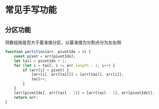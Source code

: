 # 常见手写功能

## 分区功能

将数组按是否大于基准值分区，以基准值为分割点分为左右侧

```js
function partition(arr, pivotIdx = 0) {
	const pivot = arr[pivotIdx];
	let tail = pivotIdx + 1;
	for (let i = tail; i <= arr.length - 1; i++) {
		if (arr[i] < pivot) {
			[arr[i], arr[tail]] = [arr[tail], arr[i]];
			tail++;
		}
	}
	[arr[pivotIdx], arr[tail - 1]] = [arr[tail - 1], arr[pivotIdx]];
	return arr;
}
```
